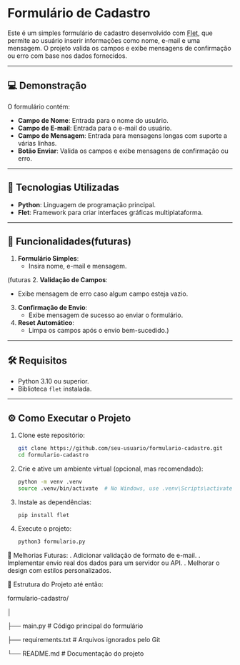 # Formulário de Cadastro

Este é um simples formulário de cadastro desenvolvido com [Flet](https://flet.dev/), que permite ao usuário inserir informações como nome, e-mail e uma mensagem. O projeto valida os campos e exibe mensagens de confirmação ou erro com base nos dados fornecidos.

---

## 💻 Demonstração

O formulário contém:
- **Campo de Nome**: Entrada para o nome do usuário.
- **Campo de E-mail**: Entrada para o e-mail do usuário.
- **Campo de Mensagem**: Entrada para mensagens longas com suporte a várias linhas.
- **Botão Enviar**: Valida os campos e exibe mensagens de confirmação ou erro.

---

## 🚀 Tecnologias Utilizadas

- **Python**: Linguagem de programação principal.
- **Flet**: Framework para criar interfaces gráficas multiplataforma.

---

## 🎯 Funcionalidades(futuras)

1. **Formulário Simples**:
   - Insira nome, e-mail e mensagem.

(futuras
2. **Validação de Campos**:
   - Exibe mensagem de erro caso algum campo esteja vazio.
3. **Confirmação de Envio**:
   - Exibe mensagem de sucesso ao enviar o formulário.
4. **Reset Automático**:
   - Limpa os campos após o envio bem-sucedido.)

---

## 🛠️ Requisitos

- Python 3.10 ou superior.
- Biblioteca `flet` instalada.

---

## ⚙️ Como Executar o Projeto

1. Clone este repositório:
   ```bash
   git clone https://github.com/seu-usuario/formulario-cadastro.git
   cd formulario-cadastro
4. Crie e ative um ambiente virtual (opcional, mas recomendado):
    ```bash
   python -m venv .venv
   source .venv/bin/activate  # No Windows, use .venv\Scripts\activate
5. Instale as dependências:
    ```bash
   pip install flet
6. Execute o projeto:
    ```bash
   python3 formulario.py

📖 Melhorias Futuras:
. Adicionar validação de formato de e-mail.
. Implementar envio real dos dados para um servidor ou API.
. Melhorar o design com estilos personalizados.

📂 Estrutura do Projeto até então:

formulario-cadastro/

│

├── main.py           # Código principal do formulário

├── requirements.txt  # Arquivos ignorados pelo Git

└── README.md         # Documentação do projeto
